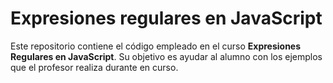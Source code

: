 # Expresiones regulares en JavaScript

Este repositorio contiene el código empleado en el curso **Expresiones Regulares en JavaScript**. Su objetivo es ayudar al alumno con los ejemplos que el profesor realiza durante en curso.

